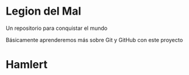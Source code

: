 # Legion del Mal
Un repositorio para conquistar el mundo

Básicamente aprenderemos más sobre Git y GitHub con este proyecto

# Hamlert
